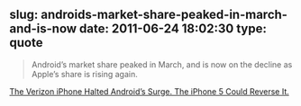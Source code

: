 slug: androids-market-share-peaked-in-march-and-is-now
date: 2011-06-24 18:02:30
type: quote
---

> Android’s market share peaked in March, and is now on the decline as Apple’s share is rising again.

[The Verizon iPhone Halted Android’s Surge. The iPhone 5 Could Reverse It.](http://techcrunch.com/2011/06/22/verizon-iphone-android/)
